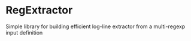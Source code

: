 # RegExtractor
Simple library for building efficient log-line extractor from a multi-regexp input definition
